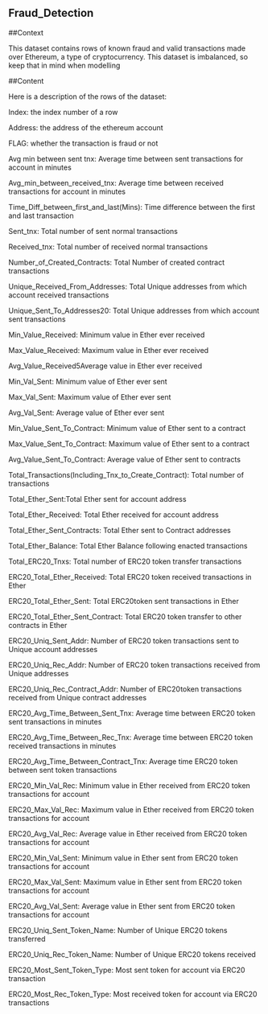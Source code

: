 ## Fraud_Detection
##Context

This dataset contains rows of known fraud and valid transactions made over Ethereum, a type of cryptocurrency. This dataset is imbalanced, so keep that in mind when modelling

##Content

Here is a description of the rows of the dataset:

Index: the index number of a row

Address: the address of the ethereum account

FLAG: whether the transaction is fraud or not

Avg min between sent tnx: Average time between sent transactions for account in minutes

Avg_min_between_received_tnx: Average time between received transactions for account in minutes

Time_Diff_between_first_and_last(Mins): Time difference between the first and last transaction

Sent_tnx: Total number of sent normal transactions

Received_tnx: Total number of received normal transactions

Number_of_Created_Contracts: Total Number of created contract transactions

Unique_Received_From_Addresses: Total Unique addresses from which account received transactions

Unique_Sent_To_Addresses20: Total Unique addresses from which account sent transactions

Min_Value_Received: Minimum value in Ether ever received

Max_Value_Received: Maximum value in Ether ever received

Avg_Value_Received5Average value in Ether ever received

Min_Val_Sent: Minimum value of Ether ever sent

Max_Val_Sent: Maximum value of Ether ever sent

Avg_Val_Sent: Average value of Ether ever sent

Min_Value_Sent_To_Contract: Minimum value of Ether sent to a contract

Max_Value_Sent_To_Contract: Maximum value of Ether sent to a contract

Avg_Value_Sent_To_Contract: Average value of Ether sent to contracts

Total_Transactions(Including_Tnx_to_Create_Contract): Total number of transactions

Total_Ether_Sent:Total Ether sent for account address

Total_Ether_Received: Total Ether received for account address

Total_Ether_Sent_Contracts: Total Ether sent to Contract addresses

Total_Ether_Balance: Total Ether Balance following enacted transactions

Total_ERC20_Tnxs: Total number of ERC20 token transfer transactions

ERC20_Total_Ether_Received: Total ERC20 token received transactions in Ether

ERC20_Total_Ether_Sent: Total ERC20token sent transactions in Ether

ERC20_Total_Ether_Sent_Contract: Total ERC20 token transfer to other contracts in Ether

ERC20_Uniq_Sent_Addr: Number of ERC20 token transactions sent to Unique account addresses

ERC20_Uniq_Rec_Addr: Number of ERC20 token transactions received from Unique addresses

ERC20_Uniq_Rec_Contract_Addr: Number of ERC20token transactions received from Unique contract addresses

ERC20_Avg_Time_Between_Sent_Tnx: Average time between ERC20 token sent transactions in minutes

ERC20_Avg_Time_Between_Rec_Tnx: Average time between ERC20 token received transactions in minutes

ERC20_Avg_Time_Between_Contract_Tnx: Average time ERC20 token between sent token transactions

ERC20_Min_Val_Rec: Minimum value in Ether received from ERC20 token transactions for account

ERC20_Max_Val_Rec: Maximum value in Ether received from ERC20 token transactions for account

ERC20_Avg_Val_Rec: Average value in Ether received from ERC20 token transactions for account

ERC20_Min_Val_Sent: Minimum value in Ether sent from ERC20 token transactions for account

ERC20_Max_Val_Sent: Maximum value in Ether sent from ERC20 token transactions for account

ERC20_Avg_Val_Sent: Average value in Ether sent from ERC20 token transactions for account

ERC20_Uniq_Sent_Token_Name: Number of Unique ERC20 tokens transferred

ERC20_Uniq_Rec_Token_Name: Number of Unique ERC20 tokens received

ERC20_Most_Sent_Token_Type: Most sent token for account via ERC20 transaction

ERC20_Most_Rec_Token_Type: Most received token for account via ERC20 transactions
